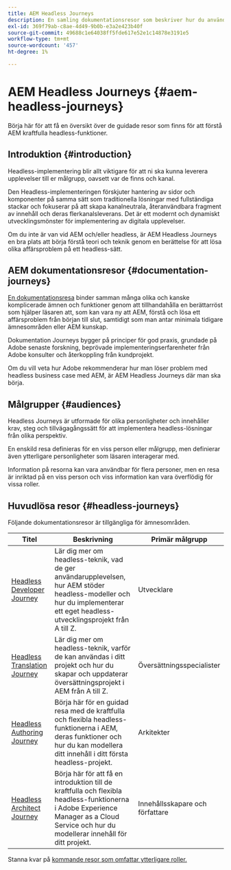 ```yaml
---
title: AEM Headless Journeys
description: En samling dokumentationsresor som beskriver hur du använder Adobe Experience Manager som headless CMS.
exl-id: 369f79ab-c8ae-4d49-9b0b-e3a2e423b40f
source-git-commit: 49688c1e64038ff5fde617e52e1c14878e3191e5
workflow-type: tm+mt
source-wordcount: '457'
ht-degree: 1%

---
```


# AEM Headless Journeys {#aem-headless-journeys}

Börja här för att få en översikt över de guidade resor som finns för att förstå AEM kraftfulla headless-funktioner.

## Introduktion {#introduction}

Headless-implementering blir allt viktigare för att ni ska kunna leverera upplevelser till er målgrupp, oavsett var de finns och kanal.

Den Headless-implementeringen förskjuter hantering av sidor och komponenter på samma sätt som traditionella lösningar med fullständiga stackar och fokuserar på att skapa kanalneutrala, återanvändbara fragment av innehåll och deras flerkanalsleverans. Det är ett modernt och dynamiskt utvecklingsmönster för implementering av digitala upplevelser.

Om du inte är van vid AEM och/eller headless, är AEM Headless Journeys en bra plats att börja förstå teori och teknik genom en berättelse för att lösa olika affärsproblem på ett headless-sätt.

## AEM dokumentationsresor {#documentation-journeys}

[En dokumentationsresa](/help/journey-documentation/home.md) binder samman många olika och kanske komplicerade ämnen och funktioner genom att tillhandahålla en berättarröst som hjälper läsaren att, som kan vara ny att AEM, förstå och lösa ett affärsproblem från början till slut, samtidigt som man antar minimala tidigare ämnesområden eller AEM kunskap.

Dokumentation Journeys bygger på principer för god praxis, grundade på Adobe senaste forskning, beprövade implementeringserfarenheter från Adobe konsulter och återkoppling från kundprojekt.

Om du vill veta hur Adobe rekommenderar hur man löser problem med headless business case med AEM, är AEM Headless Journeys där man ska börja.

## Målgrupper {#audiences}

Headless Journeys är utformade för olika personligheter och innehåller krav, steg och tillvägagångssätt för att implementera headless-lösningar från olika perspektiv.

En enskild resa definieras för en viss person eller målgrupp, men definierar även ytterligare personligheter som läsaren interagerar med.

Information på resorna kan vara användbar för flera personer, men en resa är inriktad på en viss person och viss information kan vara överflödig för vissa roller.

## Huvudlösa resor {#headless-journeys}

Följande dokumentationsresor är tillgängliga för ämnesområden.

| Titel | Beskrivning | Primär målgrupp |
|---|---|---|
| [Headless Developer Journey](/help/journey-headless/developer/overview.md) | Lär dig mer om headless-teknik, vad de ger användarupplevelsen, hur AEM stöder headless-modeller och hur du implementerar ett eget headless-utvecklingsprojekt från A till Z. | Utvecklare |
| [Headless Translation Journey](/help/journey-headless/translation/overview.md) | Lär dig mer om headless-teknik, varför de kan användas i ditt projekt och hur du skapar och uppdaterar översättningsprojekt i AEM från A till Z. | Översättningsspecialister |
| [Headless Authoring Journey](/help/journey-headless/author/overview.md) | Börja här för en guidad resa med de kraftfulla och flexibla headless-funktionerna i AEM, deras funktioner och hur du kan modellera ditt innehåll i ditt första headless-projekt. | Arkitekter |
| [Headless Architect Journey](/help/journey-headless/architect/overview.md) | Börja här för att få en introduktion till de kraftfulla och flexibla headless-funktionerna i Adobe Experience Manager as a Cloud Service och hur du modellerar innehåll för ditt projekt. | Innehållsskapare och författare |

Stanna kvar på [kommande resor som omfattar ytterligare roller.](/help/journey-documentation/home.md#journeys)
